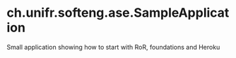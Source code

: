 ch.unifr.softeng.ase.SampleApplication
======================================

Small application showing how to start with RoR, foundations and Heroku
